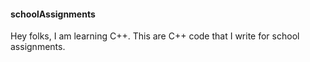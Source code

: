 #### schoolAssignments

Hey folks, I am learning C++. 
This are C++ code that I write for school assignments.